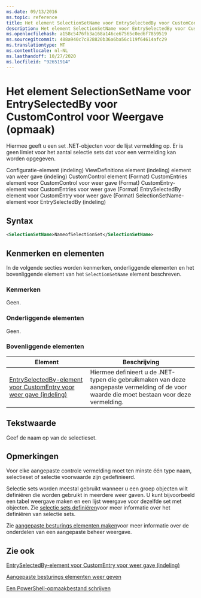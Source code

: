 ```yaml
---
ms.date: 09/13/2016
ms.topic: reference
title: Het element SelectionSetName voor EntrySelectedBy voor CustomControl voor Weergave (opmaak)
description: Het element SelectionSetName voor EntrySelectedBy voor CustomControl voor Weergave (opmaak)
ms.openlocfilehash: a158c5476fb3a168a146ce67565c0ed6f7859519
ms.sourcegitcommit: 488a940c7c828820b36a6ba56c119f64614afc29
ms.translationtype: MT
ms.contentlocale: nl-NL
ms.lasthandoff: 10/27/2020
ms.locfileid: "92651914"
---
```

# <a name="selectionsetname-element-for-entryselectedby-for-customcontrol-for-view-format"></a>Het element SelectionSetName voor EntrySelectedBy voor CustomControl voor Weergave (opmaak)

Hiermee geeft u een set .NET-objecten voor de lijst vermelding op. Er is geen limiet voor het aantal selectie sets dat voor een vermelding kan worden opgegeven.

Configuratie-element (indeling) ViewDefinitions element (indeling) element van weer gave (indeling) CustomControl element (Format) CustomEntries element voor CustomControl voor weer gave (Format) CustomEntry-element voor CustomEntries voor weer gave (Format) EntrySelectedBy element voor CustomEntry voor weer gave (Format) SelectionSetName-element voor EntrySelectedBy (indeling)

## <a name="syntax"></a>Syntax

```xml
<SelectionSetName>NameofSelectionSet</SelectionSetName>
```

## <a name="attributes-and-elements"></a>Kenmerken en elementen

In de volgende secties worden kenmerken, onderliggende elementen en het bovenliggende element van het `SelectionSetName` element beschreven.

### <a name="attributes"></a>Kenmerken

Geen.

### <a name="child-elements"></a>Onderliggende elementen

Geen.

### <a name="parent-elements"></a>Bovenliggende elementen

|Element|Beschrijving|
|-------------|-----------------|
|[EntrySelectedBy-element voor CustomEntry voor weer gave (indeling)](./entryselectedby-element-for-customentry-for-customcontrol-for-view-format.md)|Hiermee definieert u de .NET-typen die gebruikmaken van deze aangepaste vermelding of de voor waarde die moet bestaan voor deze vermelding.|

## <a name="text-value"></a>Tekstwaarde

Geef de naam op van de selectieset.

## <a name="remarks"></a>Opmerkingen

Voor elke aangepaste controle vermelding moet ten minste één type naam, selectieset of selectie voorwaarde zijn gedefinieerd.

Selectie sets worden meestal gebruikt wanneer u een groep objecten wilt definiëren die worden gebruikt in meerdere weer gaven. U kunt bijvoorbeeld een tabel weergave maken en een lijst weergave voor dezelfde set met objecten. Zie [selectie sets definiëren](./defining-selection-sets.md)voor meer informatie over het definiëren van selectie sets.

Zie [aangepaste besturings elementen maken](./creating-custom-controls.md)voor meer informatie over de onderdelen van een aangepaste beheer weergave.

## <a name="see-also"></a>Zie ook

[EntrySelectedBy-element voor CustomEntry voor weer gave (indeling)](./entryselectedby-element-for-customentry-for-customcontrol-for-view-format.md)

[Aangepaste besturings elementen weer geven](./creating-custom-controls.md)

[Een PowerShell-opmaakbestand schrijven](./writing-a-powershell-formatting-file.md)
